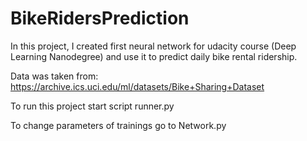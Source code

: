 # BikeRidersPrediction
In this project, I created first neural network for udacity course (Deep Learning Nanodegree) and use it to predict daily bike rental ridership. 

Data was taken from: https://archive.ics.uci.edu/ml/datasets/Bike+Sharing+Dataset

To run this project start script runner.py

To change parameters of trainings go to Network.py
